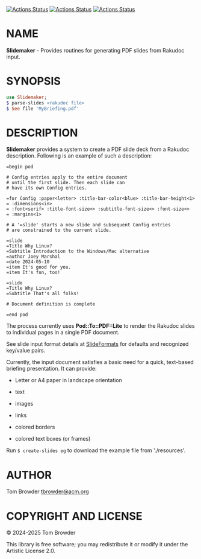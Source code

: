 [![Actions Status](https://github.com/tbrowder/Slidemaker/actions/workflows/linux.yml/badge.svg)](https://github.com/tbrowder/Slidemaker/actions) [![Actions Status](https://github.com/tbrowder/Slidemaker/actions/workflows/macos.yml/badge.svg)](https://github.com/tbrowder/Slidemaker/actions) [![Actions Status](https://github.com/tbrowder/Slidemaker/actions/workflows/windows.yml/badge.svg)](https://github.com/tbrowder/Slidemaker/actions)

NAME
====

**Slidemaker** - Provides routines for generating PDF slides from Rakudoc input.

SYNOPSIS
========

```raku
use Slidemaker;
$ parse-slides <rakudoc file>
$ See file 'MyBriefing.pdf'
```

DESCRIPTION
===========

**Slidemaker** provides a system to create a PDF slide deck from a Rakudoc description. Following is an example of such a description:

    =begin pod

    # Config entries apply to the entire document
    # until the first slide. Then each slide can
    # have its own Config entries. 

    =for Config :paper<letter> :title-bar-color<blue> :title-bar-height<1>
    = :dimensions<in>
    = :font<serif> :title-font-size<> :subtitle-font-size<> :font-size<>
    = :margins<1> 

    # A '=slide' starts a new slide and subsequent Config entries
    # are constrained to the current slide.

    =slide 
    =Title Why Linux?
    =Subtitle Introduction to the Windows/Mac alternative
    =author Joey Marshal
    =date 2024-05-10
    =item It's good for you.
    =item It's fun, too!

    =slide 
    =Title Why Linux?
    =Subtitle That's all folks!

    # Document definition is complete

    =end pod

The process currently uses **Pod::To::PDF::Lite** to render the Rakudoc slides to individual pages in a single PDF document.

See slide input format details at [SlideFormats](SlideFormats.md) for defaults and recognized key/value pairs.

Currently, the input document satisfies a basic need for a quick, text-based briefing presentation. It can provide:

  * Letter or A4 paper in landscape orientation

  * text

  * images

  * links

  * colored borders

  * colored text boxes (or frames)

Run `$ create-slides eg` to download the example file from './resources'.

AUTHOR
======

Tom Browder <tbrowder@acm.org>

COPYRIGHT AND LICENSE
=====================

© 2024-2025 Tom Browder

This library is free software; you may redistribute it or modify it under the Artistic License 2.0.

